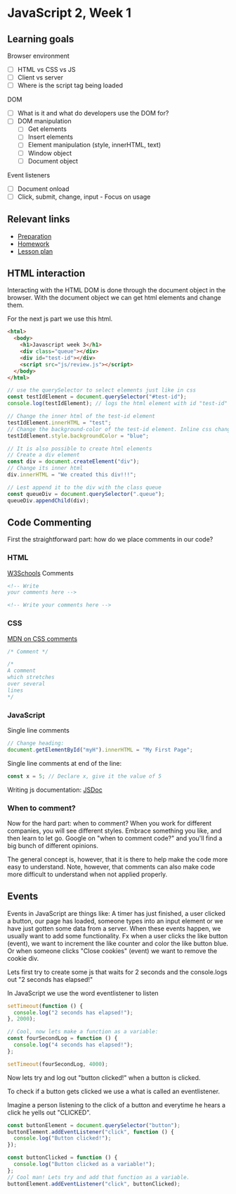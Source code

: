 # JavaScript 2, Week 1

## Learning goals

Browser environment

- [ ] HTML vs CSS vs JS
- [ ] Client vs server
- [ ] Where is the script tag being loaded

DOM

- [ ] What is it and what do developers use the DOM for?
- [ ] DOM manipulation
  - [ ] Get elements
  - [ ] Insert elements
  - [ ] Element manipulation (style, innerHTML, text)
  - [ ] Window object
  - [ ] Document object

Event listeners

- [ ] Document onload
- [ ] Click, submit, change, input - Focus on usage

## Relevant links

- [Preparation](preparation.md)
- [Homework](/homework-projects/readme.md)
- [Lesson plan](lesson-plan.md)

## HTML interaction

Interacting with the HTML DOM is done through the document object in the browser. With the document object we can get html elements and change them.

For the next js part we use this html.

```html
<html>
  <body>
    <h1>Javascript week 3</h1>
    <div class="queue"></div>
    <div id="test-id"></div>
    <script src="js/review.js"></script>
  </body>
</html>
```

```js
// use the querySelector to select elements just like in css
const testIdElement = document.querySelector("#test-id");
console.log(testIdElement); // logs the html element with id "test-id"

// Change the inner html of the test-id element
testIdElement.innerHTML = "test";
// Change the background-color of the test-id element. Inline css changes is done via the style attribute on the element
testIdElement.style.backgroundColor = "blue";

// It is also possible to create html elements
// Create a div element
const div = document.createElement("div");
// Change its inner html
div.innerHTML = "We created this div!!!";

// Lest append it to the div with the class queue
const queueDiv = document.querySelector(".queue");
queueDiv.appendChild(div);
```

## Code Commenting

First the straightforward part: how do we place comments in our code?

### HTML

[W3Schools](https://www.w3schools.com/html/html_comments.asp)
Comments

```html
<!-- Write
your comments here -->

<!-- Write your comments here -->
```

### CSS

[MDN on CSS comments](https://developer.mozilla.org/en-US/docs/Web/CSS/Comments)

```css
/* Comment */

/*
A comment
which stretches
over several
lines
*/
```

### JavaScript

Single line comments

```js
// Change heading:
document.getElementById("myH").innerHTML = "My First Page";
```

Single line comments at end of the line:

```js
const x = 5; // Declare x, give it the value of 5
```

Writing js documentation: [JSDoc](http://usejsdoc.org/)

### When to comment?

Now for the hard part: when to comment? When you work for different companies, you will see different styles. Embrace something you like, and then learn to let go. Google on "when to comment code?" and you'll find a big bunch of different opinions.

The general concept is, however, that it is there to help make the code more easy to understand. Note, however, that comments can also make code more difficult to understand when not applied properly.

## Events

Events in JavaScript are things like:
A timer has just finished, a user clicked a button, our page has loaded,
someone types into an input element or we have just gotten some data from a server.
When these events happen, we usually want to add some functionality.
Fx when a user clicks the like button (event), we want to increment the like counter and color the like button blue.
Or when someone clicks "Close cookies" (event) we want to remove the cookie div.

Lets first try to create some js that waits for 2 seconds and the console.logs out "2 seconds has elapsed!"

In JavaScript we use the word eventlistener to listen

```javascript
setTimeout(function () {
  console.log("2 seconds has elapsed!");
}, 2000);

// Cool, now lets make a function as a variable:
const fourSecondLog = function () {
  console.log("4 seconds has elapsed!");
};

setTimeout(fourSecondLog, 4000);
```

Now lets try and log out "button clicked!" when a button is clicked.

To check if a button gets clicked we use a what is called an eventlistener.

Imagine a person listening to the click of a button and everytime he hears a click he yells out "CLICKED".

```javascript
const buttonElement = document.querySelector("button");
buttonElement.addEventListener("click", function () {
  console.log("Button clicked!");
});

const buttonClicked = function () {
  console.log("Button clicked as a variable!");
};
// Cool man! Lets try and add that function as a variable.
buttonElement.addEventListener("click", buttonClicked);
```
